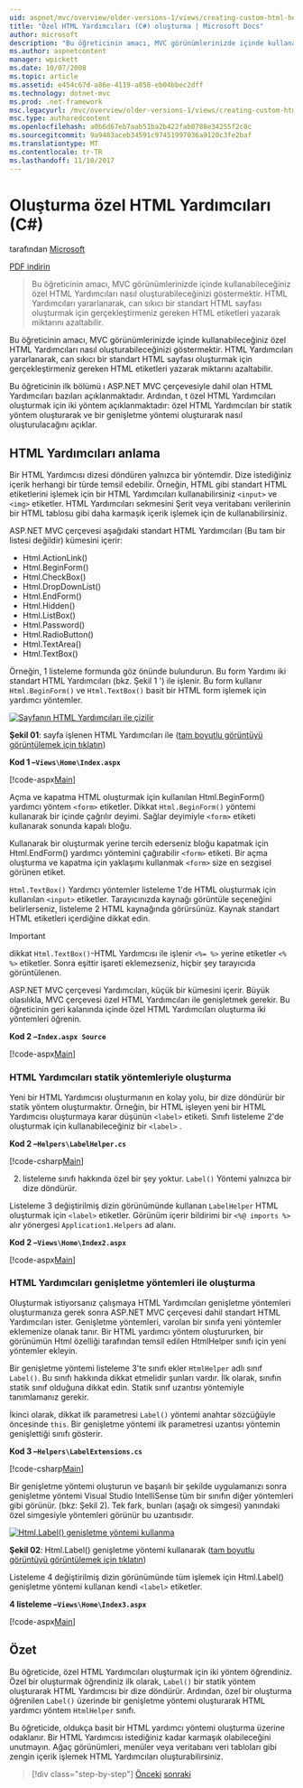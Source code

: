 ```yaml
---
uid: aspnet/mvc/overview/older-versions-1/views/creating-custom-html-helpers-cs
title: "Özel HTML Yardımcıları (C#) oluşturma | Microsoft Docs"
author: microsoft
description: "Bu öğreticinin amacı, MVC görünümlerinizde içinde kullanabileceğiniz özel HTML Yardımcıları nasıl oluşturabileceğinizi göstermektir. HTML Yardımcısı yararlanarak..."
ms.author: aspnetcontent
manager: wpickett
ms.date: 10/07/2008
ms.topic: article
ms.assetid: e454c67d-a86e-4119-a858-eb04bbec2dff
ms.technology: dotnet-mvc
ms.prod: .net-framework
msc.legacyurl: /mvc/overview/older-versions-1/views/creating-custom-html-helpers-cs
msc.type: authoredcontent
ms.openlocfilehash: a0b6d67eb7aab51ba2b422fab0788e34255f2c8c
ms.sourcegitcommit: 9a9483aceb34591c97451997036a9120c3fe2baf
ms.translationtype: MT
ms.contentlocale: tr-TR
ms.lasthandoff: 11/10/2017
---
```

<a name="creating-custom-html-helpers-c"></a>Oluşturma özel HTML Yardımcıları (C#)
====================
tarafından [Microsoft](https://github.com/microsoft)

[PDF indirin](http://download.microsoft.com/download/1/1/f/11f721aa-d749-4ed7-bb89-a681b68894e6/ASPNET_MVC_Tutorial_9_CS.pdf)

> Bu öğreticinin amacı, MVC görünümlerinizde içinde kullanabileceğiniz özel HTML Yardımcıları nasıl oluşturabileceğinizi göstermektir. HTML Yardımcıları yararlanarak, can sıkıcı bir standart HTML sayfası oluşturmak için gerçekleştirmeniz gereken HTML etiketleri yazarak miktarını azaltabilir.


Bu öğreticinin amacı, MVC görünümlerinizde içinde kullanabileceğiniz özel HTML Yardımcıları nasıl oluşturabileceğinizi göstermektir. HTML Yardımcıları yararlanarak, can sıkıcı bir standart HTML sayfası oluşturmak için gerçekleştirmeniz gereken HTML etiketleri yazarak miktarını azaltabilir.

Bu öğreticinin ilk bölümü ı ASP.NET MVC çerçevesiyle dahil olan HTML Yardımcıları bazıları açıklanmaktadır. Ardından, t özel HTML Yardımcıları oluşturmak için iki yöntem açıklanmaktadır: özel HTML Yardımcıları bir statik yöntem oluşturarak ve bir genişletme yöntemi oluşturarak nasıl oluşturulacağını açıklar.

## <a name="understanding-html-helpers"></a>HTML Yardımcıları anlama

Bir HTML Yardımcısı dizesi döndüren yalnızca bir yöntemdir. Dize istediğiniz içerik herhangi bir türde temsil edebilir. Örneğin, HTML gibi standart HTML etiketlerini işlemek için bir HTML Yardımcıları kullanabilirsiniz `<input>` ve `<img>` etiketler. HTML Yardımcıları sekmesini Şerit veya veritabanı verilerinin bir HTML tablosu gibi daha karmaşık içerik işlemek için de kullanabilirsiniz.

ASP.NET MVC çerçevesi aşağıdaki standart HTML Yardımcıları (Bu tam bir listesi değildir) kümesini içerir:

- Html.ActionLink()
- Html.BeginForm()
- Html.CheckBox()
- Html.DropDownList()
- Html.EndForm()
- Html.Hidden()
- Html.ListBox()
- Html.Password()
- Html.RadioButton()
- Html.TextArea()
- Html.TextBox()

Örneğin, 1 listeleme formunda göz önünde bulundurun. Bu form Yardımı iki standart HTML Yardımcıları (bkz. Şekil 1 ') ile işlenir. Bu form kullanır `Html.BeginForm()` ve `Html.TextBox()` basit bir HTML form işlemek için yardımcı yöntemler.


[![Sayfanın HTML Yardımcıları ile çizilir](creating-custom-html-helpers-cs/_static/image2.png)](creating-custom-html-helpers-cs/_static/image1.png)

**Şekil 01**: sayfa işlenen HTML Yardımcıları ile ([tam boyutlu görüntüyü görüntülemek için tıklatın](creating-custom-html-helpers-cs/_static/image3.png))


**Kod 1 –`Views\Home\Index.aspx`**

[!code-aspx[Main](creating-custom-html-helpers-cs/samples/sample1.aspx)]

Açma ve kapatma HTML oluşturmak için kullanılan Html.BeginForm() yardımcı yöntem `<form>` etiketler. Dikkat `Html.BeginForm()` yöntemi kullanarak bir içinde çağrılır deyimi. Sağlar deyimiyle `<form>` etiketi kullanarak sonunda kapalı bloğu.

Kullanarak bir oluşturmak yerine tercih ederseniz bloğu kapatmak için Html.EndForm() yardımcı yöntemini çağırabilir `<form>` etiketi. Bir açma oluşturma ve kapatma için yaklaşımı kullanmak `<form>` size en sezgisel görünen etiket.

`Html.TextBox()` Yardımcı yöntemler listeleme 1'de HTML oluşturmak için kullanılan `<input>` etiketler. Tarayıcınızda kaynağı görüntüle seçeneğini belirlerseniz, listeleme 2 HTML kaynağında görürsünüz. Kaynak standart HTML etiketleri içerdiğine dikkat edin.

> [!IMPORTANT]
> dikkat `Html.TextBox()`-HTML Yardımcısı ile işlenir `<%= %>` yerine etiketler `<% %>` etiketler. Sonra eşittir işareti eklemezseniz, hiçbir şey tarayıcıda görüntülenen.

ASP.NET MVC çerçevesi Yardımcıları, küçük bir kümesini içerir. Büyük olasılıkla, MVC çerçevesi özel HTML Yardımcıları ile genişletmek gerekir. Bu öğreticinin geri kalanında içinde özel HTML Yardımcıları oluşturma iki yöntemleri öğrenin.

**Kod 2 –`Index.aspx Source`**

[!code-aspx[Main](creating-custom-html-helpers-cs/samples/sample2.aspx)]

### <a name="creating-html-helpers-with-static-methods"></a>HTML Yardımcıları statik yöntemleriyle oluşturma

Yeni bir HTML Yardımcısı oluşturmanın en kolay yolu, bir dize döndürür bir statik yöntem oluşturmaktır. Örneğin, bir HTML işleyen yeni bir HTML Yardımcısı oluşturmaya karar düşünün `<label>` etiketi. Sınıfı listeleme 2'de oluşturmak için kullanabileceğiniz bir `<label>` .

**Kod 2 –`Helpers\LabelHelper.cs`**

[!code-csharp[Main](creating-custom-html-helpers-cs/samples/sample3.cs)]

2. listeleme sınıfı hakkında özel bir şey yoktur. `Label()` Yöntemi yalnızca bir dize döndürür.

Listeleme 3 değiştirilmiş dizin görünümünde kullanan `LabelHelper` HTML oluşturmak için `<label>` etiketler. Görünüm içerir bildirimi bir `<%@ imports %>` alır yönergesi `Application1.Helpers` ad alanı.

**Kod 2 –`Views\Home\Index2.aspx`**

[!code-aspx[Main](creating-custom-html-helpers-cs/samples/sample4.aspx)]

### <a name="creating-html-helpers-with-extension-methods"></a>HTML Yardımcıları genişletme yöntemleri ile oluşturma

Oluşturmak istiyorsanız çalışmaya HTML Yardımcıları genişletme yöntemleri oluşturmanıza gerek sonra ASP.NET MVC çerçevesi dahil standart HTML Yardımcıları ister. Genişletme yöntemleri, varolan bir sınıfa yeni yöntemler eklemenize olanak tanır. Bir HTML yardımcı yöntem oluştururken, bir görünümün Html özelliği tarafından temsil edilen HtmlHelper sınıfı için yeni yöntemler ekleyin.

Bir genişletme yöntemi listeleme 3'te sınıfı ekler `HtmlHelper` adlı sınıf `Label()`. Bu sınıfı hakkında dikkat etmelidir şunları vardır. İlk olarak, sınıfın statik sınıf olduğuna dikkat edin. Statik sınıf uzantısı yöntemiyle tanımlamanız gerekir.

İkinci olarak, dikkat ilk parametresi `Label()` yöntemi anahtar sözcüğüyle öncesinde `this`. Bir genişletme yöntemi ilk parametresi uzantısı yöntemin genişlettiği sınıfı gösterir.

**Kod 3 –`Helpers\LabelExtensions.cs`**

[!code-csharp[Main](creating-custom-html-helpers-cs/samples/sample5.cs)]

Bir genişletme yöntemi oluşturun ve başarılı bir şekilde uygulamanızı sonra genişletme yöntemi Visual Studio IntelliSense tüm bir sınıfın diğer yöntemleri gibi görünür. (bkz: Şekil 2). Tek fark, bunları (aşağı ok simgesi) yanındaki özel simgesiyle yöntemleri görünür bu uzantısıdır.


[![Html.Label() genişletme yöntemi kullanma](creating-custom-html-helpers-cs/_static/image5.png)](creating-custom-html-helpers-cs/_static/image4.png)

**Şekil 02**: Html.Label() genişletme yöntemi kullanarak ([tam boyutlu görüntüyü görüntülemek için tıklatın](creating-custom-html-helpers-cs/_static/image6.png))


Listeleme 4 değiştirilmiş dizin görünümünde tüm işlemek için Html.Label() genişletme yöntemi kullanan kendi `<label>` etiketler.

**4 listeleme –`Views\Home\Index3.aspx`**

[!code-aspx[Main](creating-custom-html-helpers-cs/samples/sample6.aspx)]

## <a name="summary"></a>Özet

Bu öğreticide, özel HTML Yardımcıları oluşturmak için iki yöntem öğrendiniz. Özel bir oluşturmak öğrendiniz ilk olarak, `Label()` bir statik yöntem oluşturarak HTML Yardımcısı bir dize döndürür. Ardından, özel bir oluşturma öğrenilen `Label()` üzerinde bir genişletme yöntemi oluşturarak HTML yardımcı yöntem `HtmlHelper` sınıfı.

Bu öğreticide, oldukça basit bir HTML yardımcı yöntemi oluşturma üzerine odaklanır. Bir HTML Yardımcısı istediğiniz kadar karmaşık olabileceğini unutmayın. Ağaç görünümleri, menüler veya veritabanı veri tabloları gibi zengin içerik işlemek HTML Yardımcıları oluşturabilirsiniz.

>[!div class="step-by-step"]
[Önceki](asp-net-mvc-views-overview-cs.md)
[sonraki](using-the-tagbuilder-class-to-build-html-helpers-cs.md)
